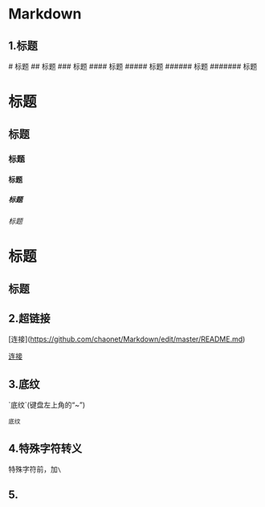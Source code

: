 # Markdown
## 1.标题
\# 标题
\## 标题
\### 标题
\#### 标题
\##### 标题
\###### 标题
\####### 标题

# 标题
## 标题
### 标题
#### 标题
##### 标题
###### 标题

标题
=
标题
-

## 2.超链接
\[连接](https://github.com/chaonet/Markdown/edit/master/README.md)

[连接](https://github.com/chaonet/Markdown/edit/master/README.md)

## 3.底纹
\`底纹`(键盘左上角的“~”)

`底纹`

## 4.特殊字符转义
特殊字符前，加`\`

## 5.
